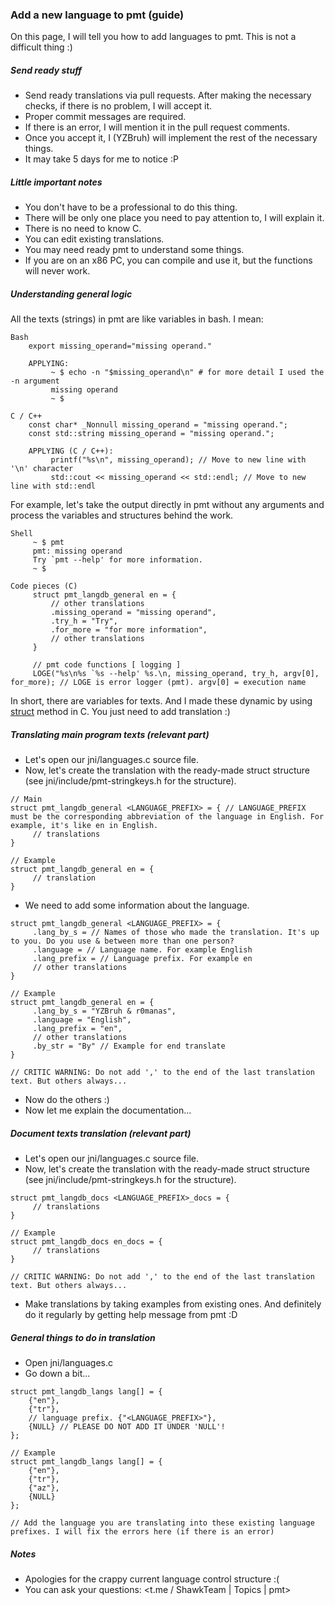 ### Add a new language to pmt (guide)

On this page, I will tell you how to add languages to pmt. This is not a difficult thing :)

##### Send ready stuff
 - Send ready translations via pull requests. After making the necessary checks, if there is no problem, I will accept it.
 - Proper commit messages are required.
 - If there is an error, I will mention it in the pull request comments.
 - Once you accept it, I (YZBruh) will implement the rest of the necessary things.
 - It may take 5 days for me to notice :P

##### Little important notes
 - You don't have to be a professional to do this thing.
 - There will be only one place you need to pay attention to, I will explain it.
 - There is no need to know C.
 - You can edit existing translations.
 - You may need ready pmt to understand some things.
 - If you are on an x86 PC, you can compile and use it, but the functions will never work.

##### Understanding general logic
 All the texts (strings) in pmt are like variables in bash. I mean:

 ```
 Bash
     export missing_operand="missing operand."

     APPLYING:
          ~ $ echo -n "$missing_operand\n" # for more detail I used the -n argument
          missing operand
          ~ $ 

 C / C++
     const char* _Nonnull missing_operand = "missing operand.";
     const std::string missing_operand = "missing operand.";

     APPLYING (C / C++):
          printf("%s\n", missing_operand); // Move to new line with '\n' character
          std::cout << missing_operand << std::endl; // Move to new line with std::endl
 ```

 For example, let's take the output directly in pmt without any arguments and process the variables and structures behind the work.

 ```
 Shell
      ~ $ pmt
      pmt: missing operand
      Try `pmt --help' for more information.
      ~ $

 Code pieces (C)
      struct pmt_langdb_general en = {
          // other translations
          .missing_operand = "missing operand",
          .try_h = "Try",
          .for_more = "for more information",
          // other translations
      }

      // pmt code functions [ logging ]
      LOGE("%s\n%s `%s --help' %s.\n, missing_operand, try_h, argv[0], for_more); // LOGE is error logger (pmt). argv[0] = execution name
 ```

In short, there are variables for texts. And I made these dynamic by using [struct](https://chatgpt.com/share/a798b57c-7e29-4b17-8887-f230414e57bd) method in C. You just need to add translation :)

##### Translating main program texts (relevant part)

 - Let's open our jni/languages.c source file.
 - Now, let's create the translation with the ready-made struct structure (see jni/include/pmt-stringkeys.h for the structure).
 ```
 // Main
 struct pmt_langdb_general <LANGUAGE_PREFIX> = { // LANGUAGE_PREFIX must be the corresponding abbreviation of the language in English. For example, it's like en in English.
      // translations
 }

 // Example
 struct pmt_langdb_general en = {
      // translation
 }
 ```
 - We need to add some information about the language.
 ```
 struct pmt_langdb_general <LANGUAGE_PREFIX> = {
      .lang_by_s = // Names of those who made the translation. It's up to you. Do you use & between more than one person?
      .language = // Language name. For example English
      .lang_prefix = // Language prefix. For example en
      // other translations
 }

 // Example
 struct pmt_langdb_general en = {
      .lang_by_s = "YZBruh & r0manas",
      .language = "English",
      .lang_prefix = "en",
      // other translations
      .by_str = "By" // Example for end translate
 }

 // CRITIC WARNING: Do not add ',' to the end of the last translation text. But others always...
 ```
 - Now do the others :)
 - Now let me explain the documentation...

##### Document texts translation (relevant part)

 - Let's open our jni/languages.c source file.
 - Now, let's create the translation with the ready-made struct structure (see jni/include/pmt-stringkeys.h for the structure).
 ```
 struct pmt_langdb_docs <LANGUAGE_PREFIX>_docs = {
      // translations
 }

 // Example
 struct pmt_langdb_docs en_docs = {
      // translations
 }

 // CRITIC WARNING: Do not add ',' to the end of the last translation text. But others always...
 ```
 - Make translations by taking examples from existing ones. And definitely do it regularly by getting help message from pmt :D

##### General things to do in translation

 - Open jni/languages.c
 - Go down a bit...
```
struct pmt_langdb_langs lang[] = {
    {"en"},
    {"tr"},
    // language prefix. {"<LANGUAGE_PREFIX>"},
    {NULL} // PLEASE DO NOT ADD IT UNDER 'NULL'!
};

// Example
struct pmt_langdb_langs lang[] = {
    {"en"},
    {"tr"},
    {"az"},
    {NULL}
};

// Add the language you are translating into these existing language prefixes. I will fix the errors here (if there is an error)
```

##### Notes
 - Apologies for the crappy current language control structure :(
 - You can ask your questions: <t.me / ShawkTeam | Topics | pmt>
